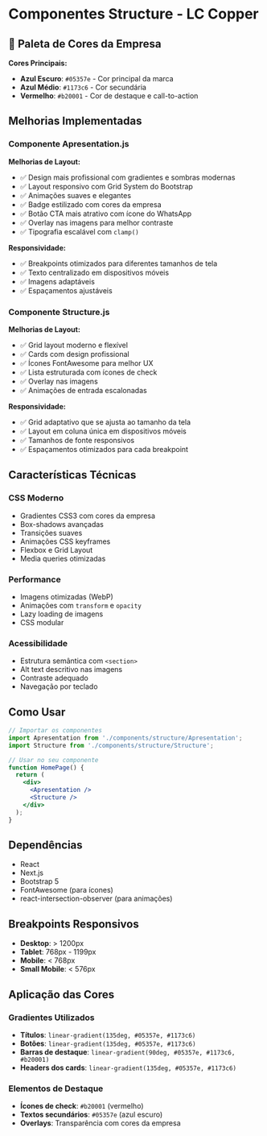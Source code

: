 # Componentes Structure - LC Copper

## 🎨 Paleta de Cores da Empresa

**Cores Principais:**
- **Azul Escuro**: `#05357e` - Cor principal da marca
- **Azul Médio**: `#1173c6` - Cor secundária
- **Vermelho**: `#b20001` - Cor de destaque e call-to-action

## Melhorias Implementadas

### Componente Apresentation.js

**Melhorias de Layout:**
- ✅ Design mais profissional com gradientes e sombras modernas
- ✅ Layout responsivo com Grid System do Bootstrap
- ✅ Animações suaves e elegantes
- ✅ Badge estilizado com cores da empresa
- ✅ Botão CTA mais atrativo com ícone do WhatsApp
- ✅ Overlay nas imagens para melhor contraste
- ✅ Tipografia escalável com `clamp()`

**Responsividade:**
- ✅ Breakpoints otimizados para diferentes tamanhos de tela
- ✅ Texto centralizado em dispositivos móveis
- ✅ Imagens adaptáveis
- ✅ Espaçamentos ajustáveis

### Componente Structure.js

**Melhorias de Layout:**
- ✅ Grid layout moderno e flexível
- ✅ Cards com design profissional
- ✅ Ícones FontAwesome para melhor UX
- ✅ Lista estruturada com ícones de check
- ✅ Overlay nas imagens
- ✅ Animações de entrada escalonadas

**Responsividade:**
- ✅ Grid adaptativo que se ajusta ao tamanho da tela
- ✅ Layout em coluna única em dispositivos móveis
- ✅ Tamanhos de fonte responsivos
- ✅ Espaçamentos otimizados para cada breakpoint

## Características Técnicas

### CSS Moderno
- Gradientes CSS3 com cores da empresa
- Box-shadows avançadas
- Transições suaves
- Animações CSS keyframes
- Flexbox e Grid Layout
- Media queries otimizadas

### Performance
- Imagens otimizadas (WebP)
- Animações com `transform` e `opacity`
- Lazy loading de imagens
- CSS modular

### Acessibilidade
- Estrutura semântica com `<section>`
- Alt text descritivo nas imagens
- Contraste adequado
- Navegação por teclado

## Como Usar

```jsx
// Importar os componentes
import Apresentation from './components/structure/Apresentation';
import Structure from './components/structure/Structure';

// Usar no seu componente
function HomePage() {
  return (
    <div>
      <Apresentation />
      <Structure />
    </div>
  );
}
```

## Dependências

- React
- Next.js
- Bootstrap 5
- FontAwesome (para ícones)
- react-intersection-observer (para animações)

## Breakpoints Responsivos

- **Desktop**: > 1200px
- **Tablet**: 768px - 1199px
- **Mobile**: < 768px
- **Small Mobile**: < 576px

## Aplicação das Cores

### Gradientes Utilizados
- **Títulos**: `linear-gradient(135deg, #05357e, #1173c6)`
- **Botões**: `linear-gradient(135deg, #05357e, #1173c6)`
- **Barras de destaque**: `linear-gradient(90deg, #05357e, #1173c6, #b20001)`
- **Headers dos cards**: `linear-gradient(135deg, #05357e, #1173c6)`

### Elementos de Destaque
- **Ícones de check**: `#b20001` (vermelho)
- **Textos secundários**: `#05357e` (azul escuro)
- **Overlays**: Transparência com cores da empresa

